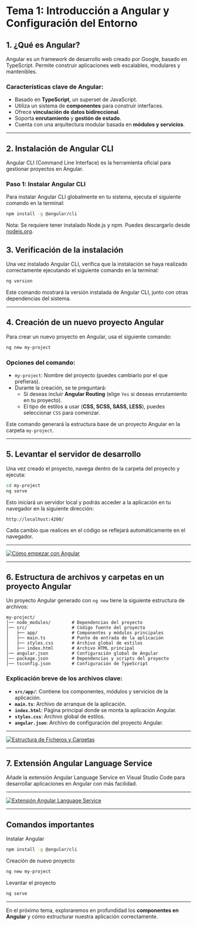 # **Tema 1: Introducción a Angular y Configuración del Entorno**

## **1. ¿Qué es Angular?**

Angular es un framework de desarrollo web creado por Google, basado en TypeScript. Permite construir aplicaciones web escalables, modulares y mantenibles.

### **Características clave de Angular:**

- Basado en **TypeScript**, un superset de JavaScript.
- Utiliza un sistema de **componentes** para construir interfaces.
- Ofrece **vinculación de datos bidireccional**.
- Soporta **enrutamiento** y **gestión de estado**.
- Cuenta con una arquitectura modular basada en **módulos y servicios**.

---

## **2. Instalación de Angular CLI**

Angular CLI (Command Line Interface) es la herramienta oficial para gestionar proyectos en Angular.

### **Paso 1: Instalar Angular CLI**

Para instalar Angular CLI globalmente en tu sistema, ejecuta el siguiente comando en la terminal:

```sh
npm install -g @angular/cli
```

Nota: Se requiere tener instalado Node.js y npm. Puedes descargarlo desde [nodejs.org](https://nodejs.org/).

## **3. Verificación de la instalación**

Una vez instalado Angular CLI, verifica que la instalación se haya realizado correctamente ejecutando el siguiente comando en la terminal:

```sh
ng version
```

Este comando mostrará la versión instalada de Angular CLI, junto con otras dependencias del sistema.

---

## **4. Creación de un nuevo proyecto Angular**

Para crear un nuevo proyecto en Angular, usa el siguiente comando:

```sh
ng new my-project
```

### **Opciones del comando:**

- `my-project`: Nombre del proyecto (puedes cambiarlo por el que prefieras).
- Durante la creación, se te preguntará:
  - Si deseas incluir **Angular Routing** (elige `Yes` si deseas enrutamiento en tu proyecto).
  - El tipo de estilos a usar (**CSS, SCSS, SASS, LESS**), puedes seleccionar `CSS` para comenzar.

Este comando generará la estructura base de un proyecto Angular en la carpeta `my-project`.

---

## **5. Levantar el servidor de desarrollo**

Una vez creado el proyecto, navega dentro de la carpeta del proyecto y ejecuta:

```sh
cd my-project
ng serve
```

Esto iniciará un servidor local y podrás acceder a la aplicación en tu navegador en la siguiente dirección:

```
http://localhost:4200/
```

Cada cambio que realices en el código se reflejará automáticamente en el navegador.

---

[![Cómo empezar con Angular](https://img.youtube.com/vi/K8BqmCUqrME/0.jpg)](https://www.youtube.com/watch?v=K8BqmCUqrME&list=PLzA2VyZwsq_9cD3JIxBymaIVyef07PJ-y)

---

## **6. Estructura de archivos y carpetas en un proyecto Angular**

Un proyecto Angular generado con `ng new` tiene la siguiente estructura de archivos:

```
my-project/
│── node_modules/        # Dependencias del proyecto
│── src/                 # Código fuente del proyecto
│   ├── app/             # Componentes y módulos principales
│   ├── main.ts          # Punto de entrada de la aplicación
│   ├── styles.css       # Archivo global de estilos
│   ├── index.html       # Archivo HTML principal
│── angular.json         # Configuración global de Angular
│── package.json         # Dependencias y scripts del proyecto
│── tsconfig.json        # Configuración de TypeScript
```

### **Explicación breve de los archivos clave:**

- **`src/app/`**: Contiene los componentes, módulos y servicios de la aplicación.
- **`main.ts`**: Archivo de arranque de la aplicación.
- **`index.html`**: Página principal donde se monta la aplicación Angular.
- **`styles.css`**: Archivo global de estilos.
- **`angular.json`**: Archivo de configuración del proyecto Angular.

---

[![Estructura de Ficheros y Carpetas](https://img.youtube.com/vi/jwCiqmOKKKo/0.jpg)](https://www.youtube.com/watch?v=jwCiqmOKKKo&list=PLzA2VyZwsq_9cD3JIxBymaIVyef07PJ-y)

---

## **7. Extensión Angular Language Service**

Añade la extensión Angular Language Service en Visual Studio Code para desarrollar aplicaciones en Angular con más facilidad.

---

[![Extensión Angular Language Service](https://img.youtube.com/vi/llHGjwLP7-4/0.jpg)](https://www.youtube.com/watch?v=llHGjwLP7-4&list=PLzA2VyZwsq_9cD3JIxBymaIVyef07PJ-y)

---

## Comandos importantes

Instalar Angular

```sh
npm install -g @angular/cli
```

Creación de nuevo proyecto

```sh
ng new my-project
```

Levantar el proyecto

```sh
ng serve
```

---

En el próximo tema, exploraremos en profundidad los **componentes en Angular** y cómo estructurar nuestra aplicación correctamente.
